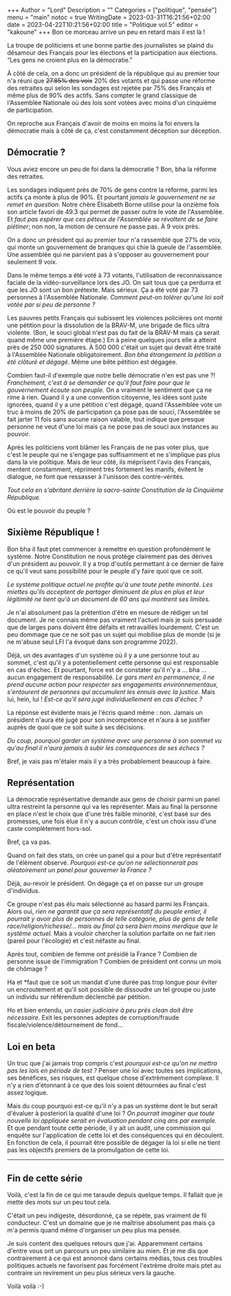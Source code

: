 +++
Author = "Lord"
Description = ""
Categories = ["politique", "pensée"]
menu = "main"
notoc = true
WritingDate = 2023-03-31T16:21:56+02:00
date = 2023-04-22T10:21:56+02:00
title = "Politique vol.5"
editor = "kakoune"
+++
Bon ce morceau arrive un peu en retard mais il est là !

La troupe de politiciens et une bonne partie des journalistes se plaind du désamour des Français pour les élections et la participation aux élections.
“Les gens ne croient plus en la démocratie.”

À côté de cela, on a donc un président de la république qui au premier tour n'a réuni que ~~27.85% des voix~~ 20% des votants et qui passe une réforme des retraites qui selon les sondages est rejetée par 75% des Français et même plus de 90% des actifs.
Sans compter le grand classique de l'Assemblée Nationale où des lois sont votées avec moins d'un cinquième de participation.

On reproche aux Français d'avoir de moins en moins la foi envers la démocratie mais à côté de ça, c'est constamment déception sur déception.

## Démocratie ?
Vous aviez encore un peu de foi dans la démocratie ?
Bon, bha la réforme des retraites.

Les sondages indiquent près de 70% de gens contre la réforme, parmi les actifs ça monte à plus de 90%.
Et pourtant *jamais le gouvernement ne se remet en question*.
Notre chère Élisabeth Borne utilise pour la onzième fois son article favori de 49.3 qui permet de passer outre le vote de l'Assemblée.
Et *faut pas espérer que ces péteux de l'Assemblée se révoltent de se faire piétiner*; non non, la motion de censure ne passe pas.
À 9 voix près.

On a donc un président qui au premier tour n'a rassemblé que 27% de voix, qui monte un gouvernement de branques qui chie là gueule de l'assemblée.
Une assemblée qui ne parvient pas à s'opposer au gouvernement pour seulement 9 voix.

Dans le même temps a été voté à 73 votants, l'utilisation de reconnaissance faciale de la vidéo-surveillance lors des JO.
On sait tous que ça perdurra et que les JO sont un bon prétexte.
Mais sérieux.
Ça a été voté par 73 personnes à l'Assemblée Nationale.
*Comment peut-on tolérer qu'une loi soit votée par si peu de personne ?*

Les pauvres petits Français qui subissent les violences policières ont monté une pétition pour la dissolution de la BRAV-M, une brigade de flics ultra violente.
(Bon, le souci global n'est pas du fait de la BRAV-M mais ça serait quand même une première étape.)
En à peine quelques jours elle a atteint près de 250 000 signatures.
À 500 000 c'était un sujet qui devait être traité à l'Assemblée Nationale obligatoirement.
*Bon bha étrangement la pétition a été clôturé et dégagé*.
Même une bête pétition est dégagée.

Combien faut-il d'exemple que notre belle démocratie n'en est pas une ?!
*Franchement, c'est à se demander ce qu'il faut faire pour que le gouvernement écoute son peuple.*
On a vraiment le sentiment que ça ne rime à rien.
Quand il y a une convention citoyenne, les idées sont juste ignorées, quand il y a une pétition c'est dégagé, quand l'Assemblée vote un truc à moins de 20% de participation ça pose pas de souci, l'Assemblée se fait jarter 11 fois sans aucune raison valable, tout indique que presque personne ne veut d'une loi mais ça ne pose pas de souci aux instances au pouvoir.

Après les politiciens vont blâmer les Français de ne pas voter plus, que c'est le peuple qui ne s'engage pas suffisamment et ne s'implique pas plus dans la vie politique.
Mais de leur côté, ils méprisent l'avis des Français, mentent constamment, répriment très fortement les manifs, évitent le dialogue, ne font que ressasser à l'unisson des contre-vérités.

*Tout cela en s'abritant derrière la sacro-sainte Constitution de la Cinquième République.*

Où est le pouvoir du peuple ?

## Sixième République !
Bon bha il faut ptet commencer à remettre en question profondément le système.
Notre Constitution ne nous protège clairement pas des dérives d'un président au pouvoir.
Il y a trop d'outils permettant à ce dernier de faire ce qu'il veut sans possibilité pour le peuple d'y faire quoi que ce soit.

*Le système politique actuel ne profite qu'à une toute petite minorité.
Les miettes qu'ils acceptent de partager diminuent de plus en plus et leur légitimité ne tient qu'à un document de 60 ans qui montrent ses limites.*

Je n'ai absolument pas la prétention d'être en mesure de rédiger un tel document.
Je ne connais même pas vraiment l'actuel mais je suis persuadé que de larges pans doivent être défaits et retravaillés lourdement.
C'est un peu dommage que ce ne soit pas un sujet qui mobilise plus de monde (si je ne m'abuse seul LFI l'a évoqué dans son programme 2022).

Déjà, un des avantages d'un système où il y a une personne tout au sommet, c'est qu'il y a potentiellement cette personne qui est responsable en cas d'échec.
Et pourtant, force est de constater qu'il n'y a … bha … aucun engagement de responsabilité.
*Le gars ment en permanence, il ne prend aucune action pour respecter ses engagements environnementaux, s'entourent de personnes qui accumulent les ennuis avec la justice.*
Mais lui, hein, lui !
*Est-ce qu'il sera jugé individuellement en cas d'échec ?*

La réponse est évidente mais je l'écris quand même : non.
Jamais un président n'aura été jugé pour son incompétence et n'aura à se justifier auprès de quoi que ce soit suite à ses décisions.

*Du coup, pourquoi garder un système avec une personne à son sommet vu qu'au final il n'aura jamais à subir les conséquences de ses échecs ?*

Bref, je vais pas m'étaler mais il y a très probablement beaucoup à faire.

## Représentation
La démocratie représentative demande aux gens de choisir parmi un panel ultra restreint la personne qui va les représenter.
Mais au final la personne en place n'est le choix que d'une très faible minorité, c'est basé sur des promesses, une fois élue il n'y a aucun contrôle, c'est un choix issu d'une caste complètement hors-sol.

Bref, ça va pas.

Quand on fait des stats, on crée un panel qui a pour but d'être représentatif de l'élément observé.
*Pourquoi est-ce qu'on ne sélectionnerait pas aléatoirement un panel pour gouverner la France ?*

Déjà, au-revoir le président.
On dégage ça et on passe sur un groupe d'individus.

Ce groupe n'est pas élu mais sélectionné au hasard parmi les Français.
Alors oui, *rien ne garantit que ça sera représentatif du peuple entier, il pourrait y avoir plus de personnes de telle catégorie, plus de gens de telle race/religion/richesse/… mais au final ça sera bien moins merdique que le système actuel.*
Mais à vouloir chercher la solution parfaite on ne fait rien (pareil pour l'écologie) et c'est néfaste au final.

Après tout, combien de femme ont présidé la France ?
Combien de personne issue de l'immigration ?
Combien de président ont connu un mois de chômage ?

Ha et *faut que ce soit un mandat d'une durée pas trop longue pour éviter un encroutement et qu'il soit possible de dissoudre un tel groupe ou juste un individu sur référendum déclenché par pétition.

Ho et bien entendu, *un casier judiciaire à peu près clean doit être nécessaire*.
Exit les personnes adeptes de corruption/fraude fiscale/violence/détournement de fond…

## Loi en beta
Un truc que j'ai jamais trop compris c'est *pourquoi est-ce qu'on ne mettra pas les lois en période de test ?*
Penser une loi avec toutes ses implications, ses bénéfices, ses risques, est quelque chose d'extrèmement complexe.
Il n'y a rien d'étonnant à ce que des lois soient détournées au final c'est assez logique.

Mais du coup pourquoi est-ce qu'il n'y a pas un système dont le but serait d'évaluer à posteriori la qualité d'une loi ?
*On pourrait imaginer que toute nouvelle loi appliquée serait en évaluation pendant cinq ans par exemple.*
Et que pendant toute cette période, il y ait un audit, une commission qui enquête sur l'application de cette loi et des conséquences qui en découlent.
En fonction de cela, il pourrait être possible de dégager la loi si elle ne tient pas les objectifs premiers de la promulgation de cette loi.

--------------
## Fin de cette série
Voilà, c'est la fin de ce qui me taraude depuis quelque temps.
Il fallait que je mette des mots sur un peu tout cela.

C'était un peu indigeste, désordonné, ça se répète, pas vraiment de fil conducteur.
C'est un domaine que je ne maîtrise absolument pas mais ça m'a permis quand même d'organiser un peu plus ma pensée.

Je suis content des quelques retours que j'ai.
Apparemment certains d'entre vous ont un parcours un peu similaire au mien.
Et je me dis que contrairement à ce qui est annoncé dans certains médias, tous ces troubles politiques actuels ne favorisent pas forcément l'extrème droite mais ptet au contraire un revirement un peu plus sérieux vers la gauche.

Voilà voilà :-)
